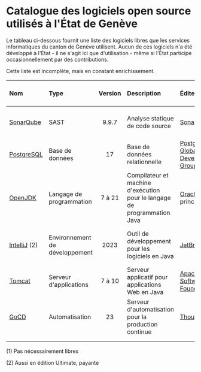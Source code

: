 Catalogue des logiciels open source utilisés à l'État de Genève
============

Le tableau ci-dessous fournit une liste des logiciels libres
que les services informatiques du canton de Genève utilisent.
Aucun de ces logiciels n'a été développé à l'État - il ne s'agit ici que
d'utilisation - même si l'État participe occasionnellement par des contributions.

Cette liste est incomplète, mais en constant enrichissement.

| Nom                                                         | Type                           | Version | Description                                                              | Éditeur                                                                          |  Licence   | Équipes installatrices  | Solutions alternatives (1) | Langage de programmation | Mots-clés                                      |
|:------------------------------------------------------------|:-------------------------------|:-------:|:-------------------------------------------------------------------------|:---------------------------------------------------------------------------------|:----------:|:------------------------|:---------------------------|:------------------------:|:-----------------------------------------------|
| [SonarQube](https://www.sonarsource.com/products/sonarqube) | SAST                           |  9.9.7  | Analyse statique de code source                                          | [SonarSource](https://www.sonarsource.com/)                                      |   [LGPLv3](https://opensource.org/license/lgpl-3-0)   | Moyens de développement | Checkmarx                  |           Java           | "analyse statique" "qualité" "sécurité"        |
| [PostgreSQL](https://www.postgresql.org)                    | Base de données                |   17    | Base de données relationnelle                                            | [PostgreSQL Global Development Group](https://www.postgresql.org/developer/core) | PostgreSQL | Bases de données        | Oracle, MariaDB            |            C             | "base de données" "relationnel"                |
| [OpenJDK](https://openjdk.org/)                             | Langage de programmation       | 7 à 21  | Compilateur et machine d'exécution pour le langage de programmation Java | [Oracle](https://www.oracle.com/), principalement                                |    GNU     | Intégration             | .NET, PHP, node            |       C, C++, Java       | "langage" "Java" "JVM" "machine virtuelle"     |
| [IntelliJ](https://www.jetbrains.com/idea/) (2)             | Environnement de développement |  2023   | Outil de développement pour les logiciels en Java                        | [JetBrains](https://fr.wikipedia.org/wiki/JetBrains)                             | Apache 2.0 | Développement           | Eclipse, NetBeans          |           Java           | "IDE" "environnement de développement", "Java" 
| [Tomcat](https://tomcat.apache.org)                         | Serveur d'applications         | 7 à 10  | Serveur applicatif pour applications Web en Java                         | [Apache Software Foundation](https://www.apache.org)                             | Apache 2.0 | Intégration             | JBoss, Spring Boot         |           Java           | "serveur d'applications" "Java"                |
| [GoCD](https://www.gocd.org)                                | Automatisation                 |   23    | Serveur d'automatisation pour la production continue                     | [ThoughtWorks](https://www.thoughtworks.com)                                                                 | Apache 2.0 | Intégration             | Jenkins X, ArgoCD          |     Java, TypeScript     | "automatisation" "déploiement" "production"     |
|                                                             |                                |         |                                                                          |                                                                                  |            |                         |                            |                          |                                                |
|                                                             |                                |         |                                                                          |                                                                                  |            |                         |                            |                          |                                                |


(1) Pas nécessairement libres

(2) Aussi en édition Ultimate, payante
